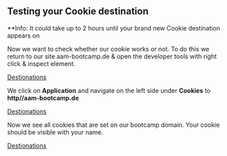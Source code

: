 ## Testing your Cookie destination

**Info: It could take up to 2 hours until your brand new Cookie destination appears on 

Now we want to check whether our cookie works or not. To do this we return to our site aam-bootcamp.de & open the developer tools with right click & inspect element. 

[Destionations](./images/screen1.png)

We click on **Application** and navigate on the left side under **Cookies** to **http//aam-bootcamp.de** 

[Destionations](./images/screen2.png)

Now we see all cookies that are set on our bootcamp domain. Your cookie should be visible with your name.

[Destionations](./images/screen3.png)

